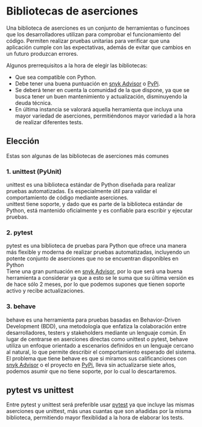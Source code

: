 # Bibliotecas de aserciones
Una biblioteca de aserciones es un conjunto de herramientas o funcinoes que los desarrolladores utilizan para comprobar el funcionamiento del código. Permiten realizar pruebas unitarias para verificar que una aplicación cumple con las expectativas, además de evitar que cambios en un futuro produzcan errores.  

Algunos prerrequisitos a la hora de elegir las bibliotecas:
* Que sea compatible con Python.
* Debe tener una buena puntuación en [snyk Advisor](https://snyk.io/advisor/) o [PyPi](https://pypi.org/).
* Se deberá tener en cuenta la comunidad de la que dispone, ya que se busca tener un buen mantenimiento y actualización, disminuyendo la deuda técnica.
* En última instancia se valorará aquella herramienta que incluya una mayor variedad de aserciones, permitiéndonos mayor variedad a la hora de realizar diferentes tests.
## Elección
Estas son algunas de las bibliotecas de aserciones más comunes
### 1. unittest (PyUnit)
unittest es una biblioteca estándar de Python diseñada para realizar pruebas automatizadas. Es especialmente útil para validar el comportamiento de código mediante aserciones.  
unittest tiene soporte, y dado que es parte de la biblioteca estándar de Python, está mantenido oficialmente y es confiable para escribir y ejecutar pruebas.
### 2. pytest
pytest es una biblioteca de pruebas para Python que ofrece una manera más flexible y moderna de realizar pruebas automatizadas, incluyendo un potente conjunto de aserciones que no se encuentran disponibles en Python  
Tiene una gran puntuación en [snyk Advisor](https://snyk.io/advisor/python/pytest), por lo que será una buena herramienta a considerar ya que a esto se le suma que su última versión es de hace sólo 2 meses, por lo que podemos supones que tienen soporte activo y recibe actualizaciones.
### 3. behave
behave es una herramienta para pruebas basadas en Behavior-Driven Development (BDD), una metodología que enfatiza la colaboración entre desarrolladores, testers y stakeholders mediante un lenguaje común. En lugar de centrarse en aserciones directas como unittest o pytest, behave utiliza un enfoque orientado a escenarios definidos en un lenguaje cercano al natural, lo que permite describir el comportamiento esperado del sistema.
El problema que tiene behave es que si miramos sus calificanciones con [snyk Advisor](https://snyk.io/advisor/python/behave) o el proyecto en [PyPi](https://pypi.org/project/behave/), lleva sin actualizarse siete años, podemos asumir que no tiene soporte, por lo cual lo descartaremos.

## pytest vs unittest
Entre pytest y unittest será preferible usar [pytest](https://github.com/pytest-dev/pytest) ya que incluye las mismas aserciones que unittest, más unas cuantas que son añadidas por la misma biblioteca, permitiendo mayor flexiblidad a la hora de elaborar los tests.